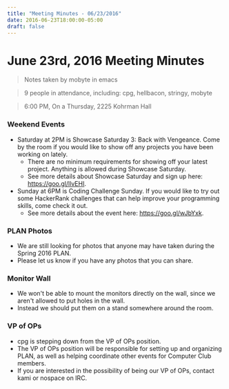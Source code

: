 ```yaml
---
title: "Meeting Minutes - 06/23/2016"
date: 2016-06-23T18:00:00-05:00
draft: false
---
```


# June 23rd, 2016 Meeting Minutes
> Notes taken by mobyte in emacs

> 9 people in attendance, including: cpg, hellbacon, stringy, mobyte

> 6:00 PM, On a Thursday, 2225 Kohrman Hall

### Weekend Events
- Saturday at 2PM is Showcase Saturday 3: Back with Vengeance. Come by the room if you would like to show off any projects you have been working on lately.
  - There are no minimum requirements for showing off your latest project. Anything is allowed during Showcase Saturday.
  - See more details about Showcase Saturday and sign up here: https://goo.gl/llvEHI.
- Sunday at 6PM is Coding Challenge Sunday. If you would like to try out some HackerRank challenges that can help improve your programming skills, come check it out.
  - See more details about the event here: https://goo.gl/wJbYxk.

### PLAN Photos
- We are still looking for photos that anyone may have taken during the Spring 2016 PLAN.
- Please let us know if you have any photos that you can share.

### Monitor Wall
- We won't be able to mount the monitors directly on the wall, since we aren't allowed to put holes in the wall.
- Instead we should put them on a stand somewhere around the room.

### VP of OPs
- cpg is stepping down from the VP of OPs position.
- The VP of OPs position will be responsible for setting up and organizing PLAN, as well as helping coordinate other events for Computer Club members.
- If you are interested in the possibility of being our VP of OPs, contact kami or nospace on IRC.
